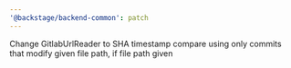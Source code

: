 ```yaml
---
'@backstage/backend-common': patch
---
```


Change GitlabUrlReader to SHA timestamp compare using only commits that modify given file path, if file path given
